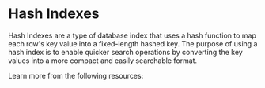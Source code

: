 # Hash Indexes

Hash Indexes are a type of database index that uses a hash function to map each row's key value into a fixed-length hashed key. The purpose of using a hash index is to enable quicker search operations by converting the key values into a more compact and easily searchable format.

Learn more from the following resources:

